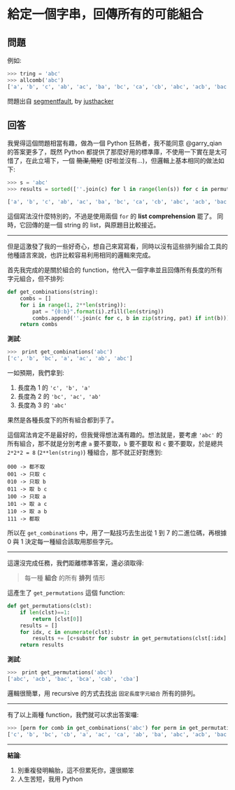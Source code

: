 # 給定一個字串，回傳所有的可能組合

## 問題

例如:

```python
>>> tring = 'abc'
>>> allcomb('abc')
['a', 'b', 'c', 'ab', 'ac', 'ba', 'bc', 'ca', 'cb', 'abc', 'acb', 'bac', 'bca', 'cab', 'cba']
```

問題出自 [segmentfault](https://segmentfault.com/q/1010000005760811/a-1020000005762984), by [justhacker](https://segmentfault.com/u/justhacker)

## 回答

我覺得這個問題相當有趣，做為一個 Python 狂熱者，我不能同意 @garry_qian 的答案更多了，既然 Python 都提供了那麼好用的標準庫，不使用一下實在是太可惜了，在此立場下，一個 ~~簡潔,簡短~~ (好啦並沒有...)，但邏輯上基本相同的做法如下:

```python
>>> s = 'abc'
>>> results = sorted([''.join(c) for l in range(len(s)) for c in permutations(s, l+1)])

['a', 'b', 'c', 'ab', 'ac', 'ba', 'bc', 'ca', 'cb', 'abc', 'acb', 'bac', 'bca', 'cab', 'cba']
```

這個寫法沒什麼特別的，不過是使用兩個 `for` 的 **list comprehension** 罷了。
同時，它回傳的是一個 string 的 list，與原題目比較接近。

----------

但是這激發了我的一些好奇心，想自己來寫寫看，同時以沒有這些排列組合工具的他種語言來說，也許比較容易利用相同的邏輯來完成。

首先我完成的是關於組合的 function，他代入一個字串並且回傳所有長度的所有字元組合，但不排列:

```python
def get_combinations(string):
    combs = []
    for i in range(1, 2**len(string)):
        pat = "{0:b}".format(i).zfill(len(string))
        combs.append(''.join(c for c, b in zip(string, pat) if int(b)))
    return combs
```

**測試**:

```python
>>>　print get_combinations('abc')
['c', 'b', 'bc', 'a', 'ac', 'ab', 'abc']
```

一如預期，我們拿到:

1. 長度為 1 的 `'c', 'b', 'a'`
2. 長度為 2 的 `'bc', 'ac', 'ab'`
3. 長度為 3 的 `'abc'`

果然是各種長度下的所有組合都到手了。

這個寫法肯定不是最好的，但我覺得想法滿有趣的。想法就是，要考慮 `'abc'` 的所有組合，那不就是分別考慮 `a` 要不要取，`b` 要不要取 和 `c` 要不要取，於是總共 `2*2*2 = 8` (`2**len(string)`) 種組合，那不就正好對應到:

```
000 -> 都不取
001 -> 只取 c
010 -> 只取 b
011 -> 取 b c
100 -> 只取 a
101 -> 取 a c
110 -> 取 a b
111 -> 都取
``` 

所以在 `get_combinations` 中，用了一點技巧去生出從 1 到 7 的二進位碼，再根據 0 與 1 決定每一種組合該取用那些字元。

----------

這還沒完成任務，我們距離標準答案，還必須取得:

>每一種 **組合** 的所有 **排列** 情形

這產生了 `get_permutations` 這個 function:

```python
def get_permutations(clst):
    if len(clst)==1:
        return [clst[0]]
    results = []
    for idx, c in enumerate(clst):
        results += [c+substr for substr in get_permutations(clst[:idx] + clst[idx+1:])]
    return results
```

**測試**:

```python
>>>　print get_permutations('abc')
['abc', 'acb', 'bac', 'bca', 'cab', 'cba']
```


邏輯很簡單，用 recursive 的方式去找出 `固定長度字元組合` 所有的排列。

----------

有了以上兩種 function，我們就可以求出答案囉:

```python
>>> [perm for comb in get_combinations('abc') for perm in get_permutations(list(comb))]
['c', 'b', 'bc', 'cb', 'a', 'ac', 'ca', 'ab', 'ba', 'abc', 'acb', 'bac', 'bca', 'cab', 'cba']
```

----------

**結論**:

1. 別重複發明輪胎，這不但累死你，還很顯笨
2. 人生苦短，我用 Python
